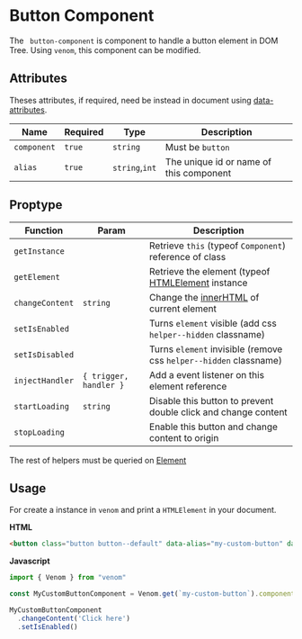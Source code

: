 #  Button Component

The ` button-component` is component to handle a button element in DOM Tree.
Using `venom`, this component can be modified.

## Attributes

Theses attributes, if required, need be instead in document using [data-attributes](https://developer.mozilla.org/pt-BR/docs/Web/HTML/Global_attributes/data-*).

| Name | Required | Type | Description |
| ---- | -------- | ---- | ----------- |
| `component` | `true` | `string` | Must be `button` |
| `alias` | `true` | `string`,`int` | The unique id or name of this component |

## Proptype

| Function | Param | Description |
| -------- | ----- | ----------- |
| `getInstance` | | Retrieve `this` (typeof `Component`) reference of class |
| `getElement` | | Retrieve the element (typeof [HTMLElement](https://developer.mozilla.org/pt-BR/docs/Web/API/HTMLElement) instance |
| `changeContent` | `string` | Change the [innerHTML](https://developer.mozilla.org/pt-BR/docs/Web/API/Element/innerHTML) of current element |
| `setIsEnabled` | | Turns `element` visible (add css `helper--hidden` classname) |
| `setIsDisabled` | | Turns `element` invisible (remove css `helper--hidden` classname) |
| `injectHandler` | `{ trigger, handler }` | Add a event listener on this element reference |
| `startLoading` | `string` | Disable this button to prevent double click and change content |
| `stopLoading` |  | Enable this button and change content to origin |

The rest of helpers must be queried on [Element](https://developer.mozilla.org/en-US/docs/Web/API/Element)

## Usage

For create a instance in `venom` and print a `HTMLElement` in your document.

**HTML**

```html
<button class="button button--default" data-alias="my-custom-button" data-component="button" data-venom></button>
```

**Javascript**

```javascript
import { Venom } from "venom"

const MyCustomButtonComponent = Venom.get(`my-custom-button`).component

MyCustomButtonComponent
  .changeContent('Click here')
  .setIsEnabled()
```